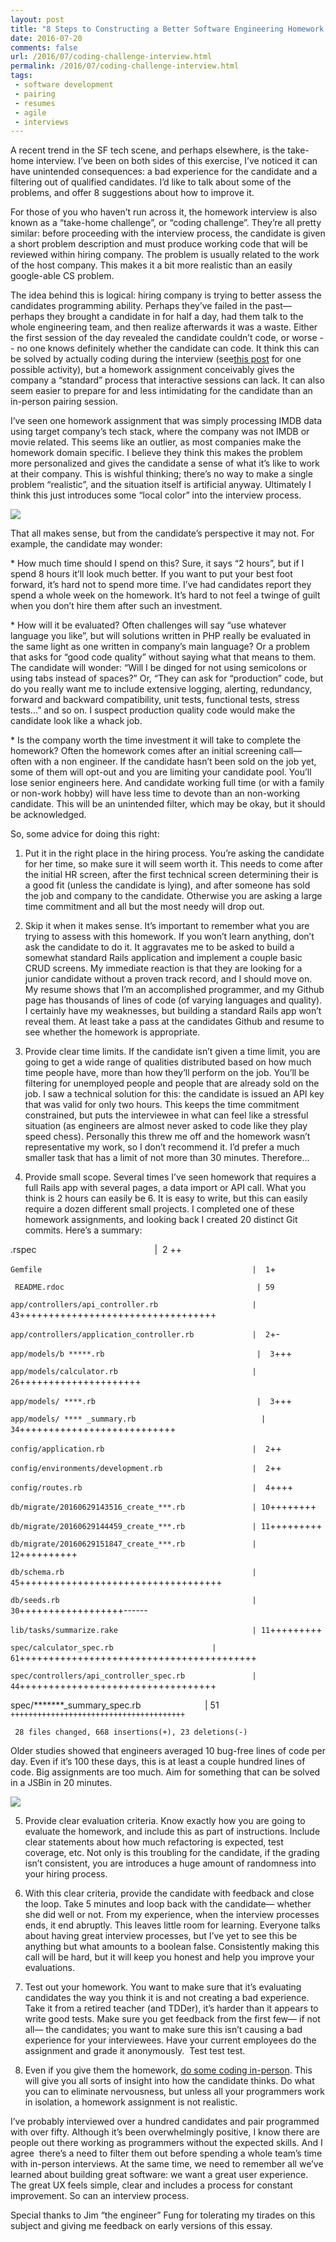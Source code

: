 ```yaml
---
layout: post
title: "8 Steps to Constructing a Better Software Engineering Homework Interview"
date: 2016-07-20
comments: false
url: /2016/07/coding-challenge-interview.html
permalink: /2016/07/coding-challenge-interview.html
tags:
 - software development
 - pairing
 - resumes
 - agile
 - interviews
---
```


A recent trend in the SF tech scene, and perhaps elsewhere, is the take-home interview. I’ve been on both sides of this exercise, I’ve noticed it can have unintended consequences: a bad experience for the candidate and a filtering out of qualified candidates. I’d like to talk about some of the problems, and offer 8 suggestions about how to improve it.

For those of you who haven’t run across it, the homework interview is also known as a “take-home challenge”, or “coding challenge”. They’re all pretty similar: before proceeding with the interview process, the candidate is given a short problem description and must produce working code that will be reviewed within hiring company. The problem is usually related to the work of the host company. This makes it a bit more realistic than an easily google-able CS problem.   
  
The idea behind this is logical: hiring company is trying to better assess the candidates programming ability. Perhaps they’ve failed in the past— perhaps they brought a candidate in for half a day, had them talk to the whole engineering team, and then realize afterwards it was a waste. Either the first session of the day revealed the candidate couldn’t code, or worse -- no one knows definitely whether the candidate can code. It think this can be solved by actually coding during the interview (see[this post](http://blog.ndpsoftware.com/2014/02/favotite-technical-interview-technique-pairing.html) for one possible activity), but a homework assignment conceivably gives the company a “standard” process that interactive sessions can lack. It can also seem easier to prepare for and less intimidating for the candidate than an in-person pairing session.  
  

I’ve seen one homework assignment that was simply processing IMDB data using target company’s tech stack, where the company was not IMDB or movie related. This seems like an outlier, as most companies make the homework domain specific. I believe they think this makes the problem more personalized and gives the candidate a sense of what it’s like to work at their company. This is wishful thinking; there’s no way to make a single problem “realistic”, and the situation itself is artificial anyway. Ultimately I think this just introduces some “local color” into the interview process.  

[![](https://2.bp.blogspot.com/-6ktbPCyNNKk/V5AYTFLD-hI/AAAAAAAANI0/z8N2FnjSySArDqGpFWkJzPZ2NU8SomfLwCLcB/s1600/Screen%2BShot%2B2016-07-20%2Bat%2B5.32.06%2BPM.png)](https://2.bp.blogspot.com/-6ktbPCyNNKk/V5AYTFLD-hI/AAAAAAAANI0/z8N2FnjSySArDqGpFWkJzPZ2NU8SomfLwCLcB/s1600/Screen%2BShot%2B2016-07-20%2Bat%2B5.32.06%2BPM.png)
  
  

That all makes sense, but from the candidate’s perspective it may not. For example, the candidate may wonder:
  
  

\* How much time should I spend on this? Sure, it says “2 hours”, but if I spend 8 hours it’ll look much better. If you want to put your best foot forward, it’s hard not to spend more time. I’ve had candidates report they spend a whole week on the homework. It’s hard to not feel a twinge of guilt when you don’t hire them after such an investment.
  
  

\* How will it be evaluated? Often challenges will say “use whatever language you like”, but will solutions written in PHP really be evaluated in the same light as one written in company’s main language? Or a problem that asks for “good code quality” without saying what that means to them. The candidate will wonder: “Will I be dinged for not using semicolons or using tabs instead of spaces?” Or, “They can ask for “production” code, but do you really want me to include extensive logging, alerting, redundancy, forward and backward compatibility, unit tests, functional tests, stress tests...” and so on. I suspect production quality code would make the candidate look like a whack job.

 

\* Is the company worth the time investment it will take to complete the homework? Often the homework comes after an initial screening call— often with a non engineer. If the candidate hasn’t been sold on the job yet, some of them will opt-out and you are limiting your candidate pool. You’ll lose senior engineers here. And candidate working full time (or with a family or non-work hobby) will have less time to devote than an non-working candidate. This will be an unintended filter, which may be okay, but it should be acknowledged.
  
  

So, some advice for doing this right:
  
  

1. Put it in the right place in the hiring process. You’re asking the candidate for her time, so make sure it will seem worth it. This needs to come after the initial HR screen, after the first technical screen determining their is a good fit (unless the candidate is lying), and after someone has sold the job and company to the candidate. Otherwise you are asking a large time commitment and all but the most needy will drop out. 
  
  

2. Skip it when it makes sense. It’s important to remember what you are trying to assess with this homework. If you won’t learn anything, don’t ask the candidate to do it. It aggravates me to be asked to build a somewhat standard Rails application and implement a couple basic CRUD screens. My immediate reaction is that they are looking for a junior candidate without a proven track record, and I should move on. My resume shows that I’m an accomplished programmer, and my Github page has thousands of lines of code (of varying languages and quality). I certainly have my weaknesses, but building a standard Rails app won’t reveal them. At least take a pass at the candidates Github and resume to see whether the homework is appropriate.
  
  

3. Provide clear time limits. If the candidate isn’t given a time limit, you are going to get a wide range of qualities distributed based on how much time people have, more than how they’ll perform on the job. You’ll be filtering for unemployed people and people that are already sold on the job. I saw a technical solution for this: the candidate is issued an API key that was valid for only two hours. This keeps the time commitment constrained, but puts the interviewee in what can feel like a stressful situation (as engineers are almost never asked to code like they play speed chess). Personally this threw me off and the homework wasn’t representative my work, so I don’t recommend it. I’d prefer a much smaller task that has a limit of not more than 30 minutes. Therefore…
  
  

4. Provide small scope. Several times I’ve seen homework that requires a full Rails app with several pages, a data import or API call. What you think is 2 hours can easily be 6. It is easy to write, but this can easily require a dozen different small projects. I completed one of these homework assignments, and looking back I created 20 distinct Git commits. Here’s a summary:

 .rspec &nbsp;&nbsp;&nbsp;&nbsp;&nbsp;&nbsp;&nbsp;&nbsp;&nbsp;&nbsp;&nbsp;&nbsp;&nbsp;&nbsp;&nbsp;&nbsp;&nbsp;&nbsp;&nbsp;&nbsp;&nbsp;&nbsp;&nbsp;&nbsp;&nbsp;&nbsp;&nbsp;&nbsp;&nbsp;&nbsp;&nbsp;&nbsp;&nbsp;&nbsp;&nbsp;&nbsp;&nbsp;&nbsp;&nbsp;&nbsp;&nbsp;&nbsp;&nbsp;&nbsp;&nbsp;&nbsp;&nbsp;| &nbsp;2 ++

` Gemfile                                               |
       1 `+

` README.rdoc                                           |
      59`

` app/controllers/api_controller.rb                     |
      43 `++++++++++++++++++++++++++++++++++

` app/controllers/application_controller.rb             |
       2 `+-

` app/models/b *****.rb                                  |
       3 `+++

` app/models/calculator.rb                              |
      26 `+++++++++++++++++++++

` app/models/ ****.rb                                    |
       3 `+++

` app/models/ **** _summary.rb                            |
      34 `+++++++++++++++++++++++++++

` config/application.rb                                 |
       2 `++

` config/environments/development.rb                    |
       2 `++

` config/routes.rb                                      |
       4 `++++

` db/migrate/20160629143516_create_***.rb               |
      10 `++++++++

` db/migrate/20160629144459_create_***.rb               |
      11 `+++++++++

` db/migrate/20160629151847_create_***.rb               |
      12 `++++++++++

` db/schema.rb                                          |
      45 `+++++++++++++++++++++++++++++++++++

` db/seeds.rb                                           |
      30 `++++++++++++++++++------

` lib/tasks/summarize.rake                              |
      11 `+++++++++

` spec/calculator_spec.rb                     
      | 61 `+++++++++++++++++++++++++++++++++++++++++

` spec/controllers/api_controller_spec.rb               |
      44 `++++++++++++++++++++++++++++++++++

 spec/\*\*\*\*\*\*\*\_summary\_spec.rb &nbsp;&nbsp;&nbsp;&nbsp;&nbsp;&nbsp;&nbsp;&nbsp;&nbsp;&nbsp;&nbsp;&nbsp;&nbsp;&nbsp;&nbsp;&nbsp;&nbsp;&nbsp;&nbsp;&nbsp;&nbsp;&nbsp;&nbsp;&nbsp;&nbsp;| 51 `+++++++++++++++++++++++++++++++++++++++`

` 28 files changed, 668 insertions(+), 23 deletions(-)`
  
  

Older studies showed that engineers averaged 10 bug-free lines of code per day. Even if it’s 100 these days, this is at least a couple hundred lines of code. Big assignments are too much. Aim for something that can be solved in a JSBin in 20 minutes. 

[![](https://2.bp.blogspot.com/-mv3g1jptcnM/V5AYgIURXnI/AAAAAAAANI4/rP7SzYF33M8FVVJnZ3XzNLCDhxBtC4oqgCLcB/s1600/Screen%2BShot%2B2016-07-20%2Bat%2B5.32.17%2BPM.png)](https://2.bp.blogspot.com/-mv3g1jptcnM/V5AYgIURXnI/AAAAAAAANI4/rP7SzYF33M8FVVJnZ3XzNLCDhxBtC4oqgCLcB/s1600/Screen%2BShot%2B2016-07-20%2Bat%2B5.32.17%2BPM.png)
  
  

5. Provide clear evaluation criteria. Know exactly how you are going to evaluate the homework, and include this as part of instructions. Include clear statements about how much refactoring is expected, test coverage, etc. Not only is this troubling for the candidate, if the grading isn’t consistent, you are introduces a huge amount of randomness into your hiring process.
  
  

6. With this clear criteria, provide the candidate with feedback and close the loop. Take 5 minutes and loop back with the candidate— whether she did well or not. From my experience, when the interview processes ends, it end abruptly. This leaves little room for learning. Everyone talks about having great interview processes, but I’ve yet to see this be anything but what amounts to a boolean false. Consistently making this call will be hard, but it will keep you honest and help you improve your evaluations. 
  
  

7. Test out your homework. You want to make sure that it’s evaluating candidates the way you think it is and not creating a bad experience. Take it from a retired teacher (and TDDer), it’s harder than it appears to write good tests. Make sure you get feedback from the first few— if not all— the candidates; you want to make sure this isn’t causing a bad experience for your interviewees. Have your current employees do the assignment and grade it anonymously. &nbsp;Test test test.
  
  

8. Even if you give them the homework, [do some coding in-person](http://blog.ndpsoftware.com/2014/02/favotite-technical-interview-technique-pairing.html). This will give you all sorts of insight into how the candidate thinks. Do what you can to eliminate nervousness, but unless all your programmers work in isolation, a homework assignment is not realistic.
  
  

I’ve probably interviewed over a hundred candidates and pair programmed with over fifty. Although it’s been overwhelmingly positive, I know there are people out there working as programmers without the expected skills. And I agree &nbsp;there’s a need to filter them out before spending a whole team’s time with in-person interviews. At the same time, we need to remember all we’ve learned about building great software: we want a great user experience. The great UX feels simple, clear and includes a process for constant improvement. So can an interview process.
  
Special thanks to Jim “the engineer” Fung for tolerating my tirades on this subject and giving me feedback on early versions of this essay.

